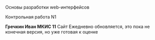 Основы разработки web-интерфейсов

Контрольная работа N1

**Гречкин Иван
МКИС 11**
Сайт Ежедневно обновляется, это пока не конечная версия, но уже готовая к оценке

